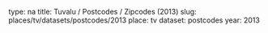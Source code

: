 type: na
title: Tuvalu / Postcodes / Zipcodes (2013)
slug: places/tv/datasets/postcodes/2013
place: tv
dataset: postcodes
year: 2013
